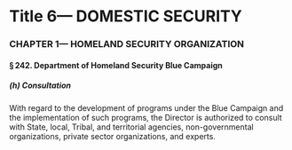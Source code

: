 
# Title 6— DOMESTIC SECURITY
### CHAPTER 1— HOMELAND SECURITY ORGANIZATION
#### § 242. Department of Homeland Security Blue Campaign
##### (h) Consultation

With regard to the development of programs under the Blue Campaign and the implementation of such programs, the Director is authorized to consult with State, local, Tribal, and territorial agencies, non-governmental organizations, private sector organizations, and experts.
